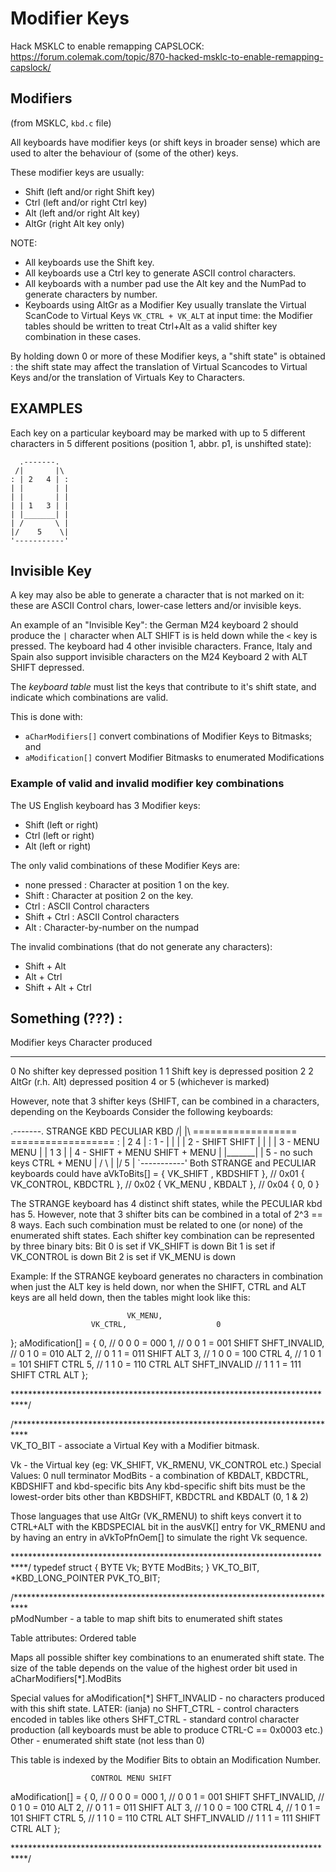 # Modifier Keys

Hack MSKLC to enable remapping CAPSLOCK:
https://forum.colemak.com/topic/870-hacked-msklc-to-enable-remapping-capslock/




## Modifiers
(from MSKLC, `kbd.c` file)

All keyboards have modifier keys (or shift keys in broader sense) which are used to alter the behaviour of (some of the other) keys.

These modifier keys are usually:
* Shift  (left and/or right Shift key)
* Ctrl   (left and/or right Ctrl key)
* Alt    (left and/or right Alt key)
* AltGr  (right Alt key only)

NOTE:
- All keyboards use the Shift key.
- All keyboards use a Ctrl key to generate ASCII control characters.
- All keyboards with a number pad use the Alt key and the NumPad to
  generate characters by number.
- Keyboards using AltGr as a Modifier Key 
  usually translate the Virtual ScanCode to 
  Virtual Keys `VK_CTRL + VK_ALT` at input time: 
  the Modifier tables should be written to treat Ctrl+Alt 
  as a valid shifter key combination in these cases.


By holding down 0 or more of these Modifier keys, a "shift state" is obtained : the shift state may affect the translation of Virtual Scancodes to Virtual Keys and/or the translation of Virtuals Key to Characters.


## EXAMPLES

Each key on a particular keyboard may be marked with up to 5 different characters in 5 different positions (position 1, abbr. p1, is unshifted state):

```
  .-------.
 /|       |\
: | 2   4 | :
| |       | |
| |       | |
| | 1   3 | |
| |_______| |
| /       \ |
|/    5    \|
'-----------'
```


## Invisible Key
A key may also be able to generate a character that is not marked on it: these are ASCII Control chars, lower-case letters and/or invisible keys.

An example of an "Invisible Key": the German M24 keyboard 2 should produce the `|` character when ALT SHIFT is is held down while the `<` key is pressed. The keyboard had 4 other invisible characters. France, Italy and Spain also support invisible characters on the M24 Keyboard 2 with ALT SHIFT depressed.


The *keyboard table* must list the keys that contribute to it's shift state, and indicate which combinations are valid.

This is done with:
- `aCharModifiers[]` convert combinations of Modifier Keys to Bitmasks; and
- `aModification[]` convert Modifier Bitmasks to enumerated Modifications


### Example of valid and invalid modifier key combinations

The US English keyboard has 3 Modifier keys:
- Shift (left or right)
- Ctrl (left or right)
- Alt (left or right)

The only valid combinations of these Modifier Keys are:
- none pressed      : Character at position 1 on the key.
- Shift             : Character at position 2 on the key.
- Ctrl              : ASCII Control characters
- Shift + Ctrl      : ASCII Control characters
- Alt               : Character-by-number on the numpad

The invalid combinations (that do not generate any characters):
- Shift + Alt
- Alt + Ctrl
- Shift + Alt + Ctrl


Something (???) :
-----------------

   Modifier keys              Character produced
   -------------------------  ------------------
0  No shifter key depressed   position 1
1  Shift key is depressed     position 2
2  AltGr (r.h. Alt) depressed position 4 or 5 (whichever is marked)


 However, note that 3 shifter keys (SHIFT, can be combined in a
 characters, depending on the Keyboards
 Consider the following keyboards:

   .-------.            STRANGE KBD         PECULIAR KBD
  /|       |\           ==================  ==================
 : | 2   4 | :    1   -
 | |       | |    2   - SHIFT               SHIFT
 | |       | |    3   - MENU                MENU
 | | 1   3 | |    4   - SHIFT + MENU        SHIFT + MENU
 | |_______| |    5   -    no such keys     CTRL  + MENU
 | /       \ |
 |/    5    \|
 `-----------'
 Both STRANGE and PECULIAR keyboards could have aVkToBits[] =
 { VK_SHIFT  , KBDSHIFT }, // 0x01
 { VK_CONTROL, KBDCTRL  }, // 0x02
 { VK_MENU   , KBDALT   }, // 0x04
 { 0,          0        }

 The STRANGE keyboard has 4 distinct shift states, while the PECULIAR kbd
 has 5.  However, note that 3 shifter bits can be combined in a
 total of 2^3 == 8 ways.  Each such combination must be related to one (or
 none) of the enumerated shift states.
 Each shifter key combination can be represented by three binary bits:
Bit 0  is set if VK_SHIFT is down
Bit 1  is set if VK_CONTROL is down
Bit 2  is set if VK_MENU is down

 Example: If the STRANGE keyboard generates no characters in combination
 when just the ALT key is held down, nor when the SHIFT, CTRL and ALT keys
 are all held down, then the tables might look like this:

                              VK_MENU,
                      VK_CTRL,                    0
  };
  aModification[] = {
      0,            //   0       0       0     = 000  <none>
      1,            //   0       0       1     = 001  SHIFT
      SHFT_INVALID, //   0       1       0     = 010  ALT
      2,            //   0       1       1     = 011  SHIFT ALT
      3,            //   1       0       0     = 100  CTRL
      4,            //   1       0       1     = 101  SHIFT CTRL
      5,            //   1       1       0     = 110  CTRL ALT
      SHFT_INVALID  //   1       1       1     = 111  SHIFT CTRL ALT
  };


\***************************************************************************/

/***************************************************************************\
 VK_TO_BIT - associate a Virtual Key with a Modifier bitmask.

 Vk        - the Virtual key (eg: VK_SHIFT, VK_RMENU, VK_CONTROL etc.)
           Special Values:
              0        null terminator
 ModBits   - a combination of KBDALT, KBDCTRL, KBDSHIFT and kbd-specific bits
           Any kbd-specific shift bits must be the lowest-order bits other
           than KBDSHIFT, KBDCTRL and KBDALT (0, 1 & 2)

 Those languages that use AltGr (VK_RMENU) to shift keys convert it to
 CTRL+ALT with the KBDSPECIAL bit in the ausVK[] entry for VK_RMENU
 and by having an entry in aVkToPfnOem[] to simulate the right Vk sequence.

\***************************************************************************/
typedef struct {
    BYTE Vk;
    BYTE ModBits;
} VK_TO_BIT, *KBD_LONG_POINTER PVK_TO_BIT;

/***************************************************************************\
 pModNumber  - a table to map shift bits to enumerated shift states

 Table attributes: Ordered table

 Maps all possible shifter key combinations to an enumerated shift state.
 The size of the table depends on the value of the highest order bit used
 in aCharModifiers[*].ModBits

 Special values for aModification[*]
 SHFT_INVALID - no characters produced with this shift state.
LATER: (ianja) no SHFT_CTRL - control characters encoded in tables like others
 SHFT_CTRL    - standard control character production (all keyboards must
                be able to produce CTRL-C == 0x0003 etc.)
 Other        - enumerated shift state (not less than 0)

 This table is indexed by the Modifier Bits to obtain an Modification Number.

                      CONTROL MENU SHIFT

  aModification[] = {
      0,            //   0     0     0     = 000  <none>
      1,            //   0     0     1     = 001  SHIFT
      SHFT_INVALID, //   0     1     0     = 010  ALT
      2,            //   0     1     1     = 011  SHIFT ALT
      3,            //   1     0     0     = 100  CTRL
      4,            //   1     0     1     = 101  SHIFT CTRL
      5,            //   1     1     0     = 110  CTRL ALT
      SHFT_INVALID  //   1     1     1     = 111  SHIFT CTRL ALT
  };

\***************************************************************************/


